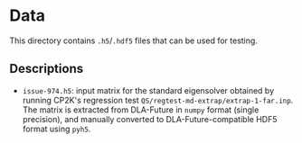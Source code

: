 # Data

This directory contains `.h5`/`.hdf5` files that can be used for testing.

## Descriptions

* `issue-974.h5`: input matrix for the standard eigensolver obtained by running CP2K's regression test `QS/regtest-md-extrap/extrap-1-far.inp`. The matrix is extracted from DLA-Future in `numpy` format (single precision), and manually converted to DLA-Future-compatible HDF5 format using `pyh5`.
